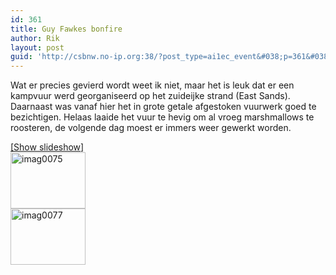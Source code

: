 ```yaml
---
id: 361
title: Guy Fawkes bonfire
author: Rik
layout: post
guid: 'http://csbnw.no-ip.org:38/?post_type=ai1ec_event&#038;p=361&#038;instance_id='
---
```

Wat er precies gevierd wordt weet ik niet, maar het is leuk dat er een kampvuur werd georganiseerd op het zuideijke strand (East Sands). Daarnaast was vanaf hier het in grote getale afgestoken vuurwerk goed te bezichtigen. Helaas laaide het vuur te hevig om al vroeg marshmallows te roosteren, de volgende dag moest er immers weer gewerkt worden.

<div
	class="ngg-galleryoverview ngg-ajax-pagination-none"
	id="ngg-gallery-105692a5ee88f4e265948591b2e2e596-1">
  <div class="slideshowlink">
    <a href='http://csbnw.no-ip.org:38/index.php/nggallery/slideshow?p=361'>[Show slideshow]</a>
  </div>
  
  <!-- Thumbnails -->
  
  <div id="ngg-image-0" class="ngg-gallery-thumbnail-box" >
    <div class="ngg-gallery-thumbnail">
      <a href="http://csbnw.no-ip.org:38/wp-content/gallery/Guy Fawkes Bonfire/IMAG0075.jpg"
               title=""
               data-src="http://csbnw.no-ip.org:38/wp-content/gallery/Guy Fawkes Bonfire/IMAG0075.jpg"
               data-thumbnail="http://csbnw.no-ip.org:38/wp-content/gallery/Guy Fawkes Bonfire/thumbs/thumbs_IMAG0075.jpg"
               data-image-id="43"
               data-title="imag0075"
               data-description=""
               class="ngg-fancybox" rel="105692a5ee88f4e265948591b2e2e596"> <img
                    title="imag0075"
                    alt="imag0075"
                    src="http://csbnw.no-ip.org:38/wp-content/gallery/Guy Fawkes Bonfire/thumbs/thumbs_IMAG0075.jpg"
                    width="120"
                    height="90"
                    style="max-width:none;"
 /> </a>
    </div>
  </div>
  
  <div id="ngg-image-1" class="ngg-gallery-thumbnail-box" >
    <div class="ngg-gallery-thumbnail">
      <a href="http://csbnw.no-ip.org:38/wp-content/gallery/Guy Fawkes Bonfire/IMAG0077.jpg"
               title=""
               data-src="http://csbnw.no-ip.org:38/wp-content/gallery/Guy Fawkes Bonfire/IMAG0077.jpg"
               data-thumbnail="http://csbnw.no-ip.org:38/wp-content/gallery/Guy Fawkes Bonfire/thumbs/thumbs_IMAG0077.jpg"
               data-image-id="44"
               data-title="imag0077"
               data-description=""
               class="ngg-fancybox" rel="105692a5ee88f4e265948591b2e2e596"> <img
                    title="imag0077"
                    alt="imag0077"
                    src="http://csbnw.no-ip.org:38/wp-content/gallery/Guy Fawkes Bonfire/thumbs/thumbs_IMAG0077.jpg"
                    width="120"
                    height="90"
                    style="max-width:none;"
 /> </a>
    </div>
  </div>
  
  <!-- Pagination -->
  
  <div class='ngg-clear'>
  </div>
</div>